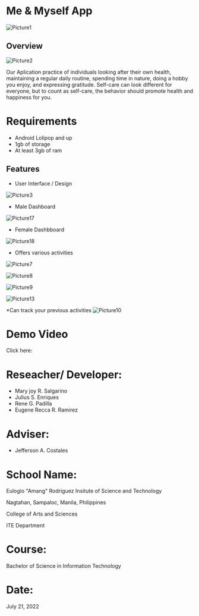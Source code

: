 # Me & Myself App
![Picture1](https://user-images.githubusercontent.com/109730772/180191729-eeb0e6d7-13b5-45ac-82fe-200d8b06685c.png)
## Overview
![Picture2](https://user-images.githubusercontent.com/109730772/180193341-7a9398e3-2507-438c-a583-ae621d8c73c1.png)

Our Aplication practice of individuals looking after their own health, maintaining a regular daily routine, spending time in nature, doing a hobby you enjoy, and expressing gratitude. Self-care can look different for everyone, but to count as self-care, the behavior should promote health and happiness for you.

# Requirements
* Android Lolipop and up
* 1gb of storage
* At least 3gb of ram




## Features
* User Interface / Design 

![Picture3](https://user-images.githubusercontent.com/109730772/180194147-7cdb2bb2-2ffa-42e9-a12d-8c3e6dbab9e2.png)

* Male Dashboard

![Picture17](https://user-images.githubusercontent.com/109730772/180199184-7d4b009e-1897-493d-b722-3cd5b6c9981e.png)

* Female Dashbboard 

![Picture18](https://user-images.githubusercontent.com/109730772/180199509-8f53683b-0d02-4e70-9e0f-49a12b4faf0a.png)


* Offers various activities 

![Picture7](https://user-images.githubusercontent.com/109730772/180195747-b1138df1-8a5b-4946-9d4b-d21c7ebfa6e9.png)


![Picture8](https://user-images.githubusercontent.com/109730772/180195756-0a22a27e-dd7b-42fa-b6e4-2aeb287bf8c2.png)


![Picture9](https://user-images.githubusercontent.com/109730772/180195768-eda04d3b-aa7b-40f1-8db4-78ea29080759.png)


![Picture13](https://user-images.githubusercontent.com/109730772/180196054-e5f92ef5-449a-4ced-9ce3-4c449085e131.png)


*Can track your previous activities 
![Picture10](https://user-images.githubusercontent.com/109730772/180195900-1bab09b5-6fbb-4e4c-b0a6-ffb0911e9f0c.png)

# Demo Video
Click here: 

# Reseacher/ Developer:
* Mary joy R. Salgarino
* Julius S. Enriques
* Rene G. Padilla
* Eugene Recca R. Ramirez

# Adviser:
* Jefferson A. Costales

# School Name:
Eulogio "Amang" Rodriguez Insitute of Science and Technology

Nagtahan, Sampaloc, Manila, Philippines

College of Arts and Sciences

ITE Department

# Course: 
Bachelor of Science in Information Technology 

# Date:
July 21, 2022









